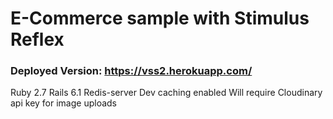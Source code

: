 # E-Commerce sample with Stimulus Reflex

### Deployed Version: https://vss2.herokuapp.com/

Ruby 2.7
Rails 6.1
Redis-server
Dev caching enabled
Will require Cloudinary api key for image uploads
